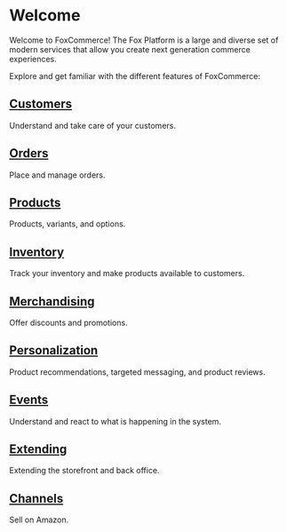# Welcome

Welcome to FoxCommerce! The Fox Platform is a large and diverse set of modern services
that allow you create next generation commerce experiences. 

Explore and get familiar with the different features of FoxCommerce:

## [Customers](customers/index.md)
Understand and take care of your customers.

## [Orders](orders/index.md)
Place and manage orders.

## [Products](products/index.md)
Products, variants, and options.

## [Inventory](inventory/index.md)

Track your inventory and make products available to customers.

## [Merchandising](merchandising/index.md)

Offer discounts and promotions.

## [Personalization](personalization/index.md)

Product recommendations, targeted messaging, and product reviews.

## [Events](events/index.md)

Understand and react to what is happening in the system.

## [Extending](extending/index.md)

Extending the storefront and back office. 

## [Channels](channels/index.md)

Sell on Amazon.



